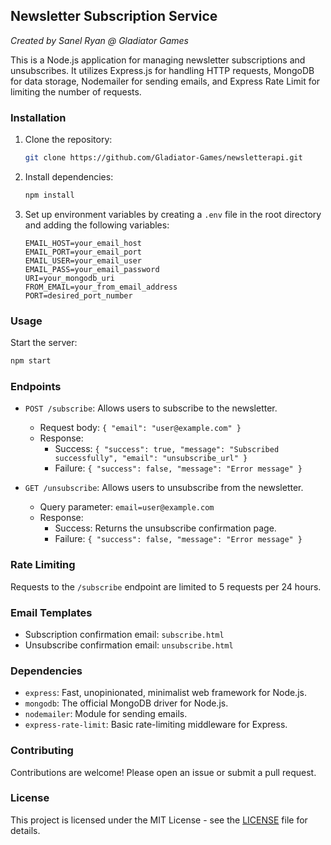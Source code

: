 ## Newsletter Subscription Service

_Created by Sanel Ryan @ Gladiator Games_

This is a Node.js application for managing newsletter subscriptions and unsubscribes. It utilizes Express.js for handling HTTP requests, MongoDB for data storage, Nodemailer for sending emails, and Express Rate Limit for limiting the number of requests.

### Installation

1. Clone the repository:

    ```bash
    git clone https://github.com/Gladiator-Games/newsletterapi.git
    ```

2. Install dependencies:

    ```bash
    npm install
    ```

3. Set up environment variables by creating a `.env` file in the root directory and adding the following variables:

    ```
    EMAIL_HOST=your_email_host
    EMAIL_PORT=your_email_port
    EMAIL_USER=your_email_user
    EMAIL_PASS=your_email_password
    URI=your_mongodb_uri
    FROM_EMAIL=your_from_email_address
    PORT=desired_port_number
    ```

### Usage

Start the server:

```bash
npm start
```

### Endpoints

-   `POST /subscribe`: Allows users to subscribe to the newsletter.

    -   Request body: `{ "email": "user@example.com" }`
    -   Response:
        -   Success: `{ "success": true, "message": "Subscribed successfully", "email": "unsubscribe_url" }`
        -   Failure: `{ "success": false, "message": "Error message" }`

-   `GET /unsubscribe`: Allows users to unsubscribe from the newsletter.
    -   Query parameter: `email=user@example.com`
    -   Response:
        -   Success: Returns the unsubscribe confirmation page.
        -   Failure: `{ "success": false, "message": "Error message" }`

### Rate Limiting

Requests to the `/subscribe` endpoint are limited to 5 requests per 24 hours.

### Email Templates

-   Subscription confirmation email: `subscribe.html`
-   Unsubscribe confirmation email: `unsubscribe.html`

### Dependencies

-   `express`: Fast, unopinionated, minimalist web framework for Node.js.
-   `mongodb`: The official MongoDB driver for Node.js.
-   `nodemailer`: Module for sending emails.
-   `express-rate-limit`: Basic rate-limiting middleware for Express.

### Contributing

Contributions are welcome! Please open an issue or submit a pull request.

### License

This project is licensed under the MIT License - see the [LICENSE](LICENSE) file for details.
